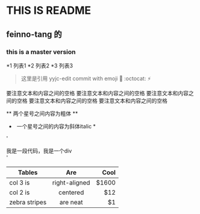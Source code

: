 # THIS IS README 
## feinno-tang 的
### this is a master version
*1 列表1
*2 列表2
*3 列表3

> 这里是引用 yyjc-edit commit with emoji  :tada: :octocat: :zap:

要注意文本和内容之间的空格
要注意文本和内容之间的空格
要注意文本和内容之间的空格
要注意文本和内容之间的空格
要注意文本和内容之间的空格

** 两个星号之间内容为粗体 ** 

*  一个星号之间的内容为斜体italic *

'<div id="div1">我是一段代码，我是一个div </div>'

| Tables        | Are           | Cool  |
| ------------- |:-------------:| -----:|
| col 3 is      | right-aligned | $1600 |
| col 2 is      | centered      |   $12 |
| zebra stripes | are neat      |    $1 |

